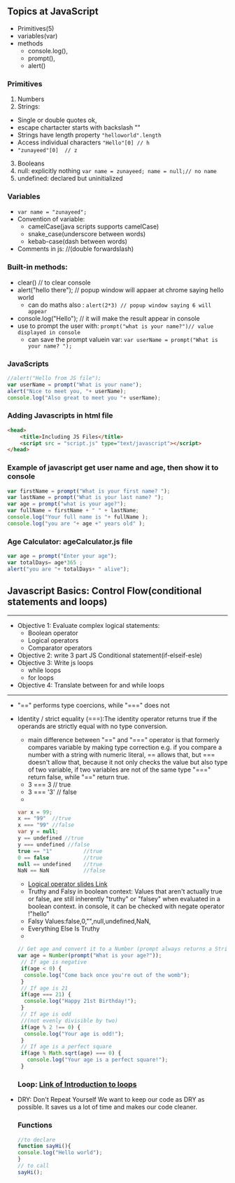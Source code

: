 ## Topics at JavaScript
- Primitives(5)
- variables(var)
- methods
  -  console.log(), 
  -  prompt(),
  -  alert() 
 ### Primitives
 1. Numbers
 2. Strings: 
  - Single or double quotes ok, 
  - escape chartacter starts with backslash "\"
  - Strings have length property `"helloworld".length `
  - Access individual characters `"Hello"[0] // h`
  - `"zunayeed"[0]  // z`
  
 3. Booleans
 4. null: explicitly nothing `var name = zunayeed; name = null;// no name`
 5. undefined: declared but uninitialized 
 ### Variables 
- `var name = "zunayeed";`
- Convention of variable: 
  -  camelCase(java scripts supports camelCase)
  -  snake_case(underscore between words)
  -  kebab-case(dash between words)
- Comments in js: //(double forwardslash)
###  Built-in methods: 
- clear() // to clear console
- alert("hello there"); // popup window will appaer at chrome saying hello world
  - can do maths also : `alert(2*3) // popup window saying 6 will appear `
- console.log("Hello"); // it will make the result appear in console
- use to prompt the user with:   `prompt("what is your name?")// value displayed in console`
  - can save the prompt valuein var: `var userName = prompt("What is your name? ");`
### JavaScripts 
```javascript
//alert("Hello from JS file");
var userName = prompt("What is your name");
alert("Nice to meet you, "+ userName);
console.log("Also great to meet you "+ userName);
```
### Adding Javascripts in html file
```html
<head>
	<title>Including JS Files</title>
	<script src = "script.js" type="text/javascript"></script>
</head>
```
### Example of javascript get user name and age, then  show it to console
```javascript
var firstName = prompt("What is your first name? ");
var lastName = prompt("What is your last name? "); 
var age = prompt("what is your age?");
var fullName = firstName + " " + lastName;
console.log("Your full name is "+ fullName );
console.log("you are "+ age +" years old" );
```
### Age Calculator: ageCalculator.js file
```javascript 
var age = prompt("Enter your age"); 
var totalDays= age*365 ; 
alert("you are "+ totalDays+ " alive");
```
## Javascript Basics: Control Flow(conditional statements and loops)
---
* Objective 1: Evaluate complex logical statements: 
  - Boolean operator
  - Logical operators 
  - Comparator operators 
* Objective 2: write 3 part JS Conditional statement(if-elseif-esle)
* Objective 3: Write js loops 
  - while loops
  - for loops 
* Objective 4: Translate between for and while loops
 ---
 * "==" performs type coercions, while "===" does not
 * Identity / strict equality (===):The identity operator returns true if the operands are strictly equal  with no type conversion.
   - main difference between "==" and "===" operator is that formerly compares variable by making type correction e.g. if you compare a number with a string with numeric literal, == allows that, but === doesn't allow that, because it not only checks the value but also type of two variable, if two variables are not of the same type "===" return false, while "==" return true. 
   - 3 === 3   // true
   - 3 === '3' // false
   - 
   ```java script
   var x = 99;
   x == "99"  //true
   x === "99" //false
   var y = null; 
   y == undefined //true
   y === undefined //false
   true == "1"          //true
   0 == false           //true
   null == undefined    //true
   NaN == NaN           //false
   ```
   - [Logical operator slides Link](http://webdev.slides.com/coltsteele/deck-4-47#/5)
   - Truthy and Falsy in boolean context: Values that aren't actually true or false, are still inherently "truthy" or "falsey" when evaluated in a boolean context. in console, it can be checked with negate operator !"hello"
   - Falsy Values:false,0,"",null,undefined,NaN, 
   - Everything Else Is Truthy
   -
   ```javascript
   // Get age and convert it to a Number (prompt always returns a String)
   var age = Number(prompt("What is your age?"));
	// If age is negative
	if(age < 0) {
	 console.log("Come back once you're out of the womb");
	}
	// If age is 21  
	if(age === 21) {
	 console.log("Happy 21st Birthday!");
	}
	// If age is odd
	//(not evenly divisible by two)
	if(age % 2 !== 0) {
	 console.log("Your age is odd!");
	}
	// If age is a perfect square
	if(age % Math.sqrt(age) === 0) {
	  console.log("Your age is a perfect square!");
	}
   ```
     ### Loop: [Link of Introduction to loops](http://webdev.slides.com/coltsteele/loops-58#/1)
 * DRY: Don't Repeat Yourself We want to keep our code as DRY as possible.  It saves us a lot of time and makes our code cleaner.
   
   ### Functions 
   ```javascript
   //to declare
   function sayHi(){
   console.log("Hello world"); 
   } 
   // to call 
   sayHi(); 
 ```

